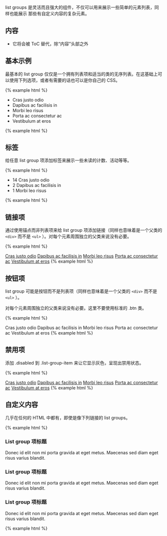 list groups 是灵活而且强大的组件，不仅可以用来展示一些简单的元素列表，同样也能展示 那些有自定义内容的复杂元素。

## 内容

- 它将会被 ToC 替代，除“内容”头部之外

## 基本示例

最基本的 list group 仅仅是一个拥有列表项和适当的类的无序列表。在这基础上可以使用下列选项，或者有需要的话也可以是你自己的 CSS。

{% example html %}

- Cras justo odio
- Dapibus ac facilisis in
- Morbi leo risus
- Porta ac consectetur ac
- Vestibulum at eros

{% example html %}

## 标签

给任意 list group 项添加标签来展示一些未读的计数、活动等等。

{% example html %}

- 14 Cras justo odio
- 2 Dapibus ac facilisis in
- 1 Morbi leo risus

{% example html %}

## 链接项

通过使用锚点而非列表项来给 list group 项添加链接（同样也意味着是一个父类的 
`<div>` 而不是 `<ul>` ）。对每个元素周围独立的父类来说没有必要。

{% example html %}

[Cras justo odio]( ) [Dapibus ac facilisis in]( ) [Morbi leo risus]( ) [Porta ac consectetur ac]( ) [Vestibulum at eros]( )
{% example html %}

## 按钮项

list group 可能是按钮而不是列表项（同样也意味着是一个父类的 `<div>` 而不是 
`<ul>` ）。

对每个元素周围独立的父类来说没有必要。这里不要使用标准的 .btn 类。

{% example html %}

Cras justo odio Dapibus ac facilisis in Morbi leo risus Porta ac consectetur ac Vestibulum at eros
{% example html %}

## 禁用项

添加 .disabled 到 .list-group-item 来让它显示灰色，呈现出禁用状态。

{% example html %}

[Cras justo odio]( ) [Dapibus ac facilisis in]( ) [Morbi leo risus]( ) [Porta ac consectetur ac]( ) [Vestibulum at eros]( )
{% example html %}

## 自定义内容

几乎在任何的 HTML 中都有，即使是像下列链接的 list groups。

{% example html %}

### List group 项标题

Donec id elit non mi porta gravida at eget metus. Maecenas sed diam eget risus varius blandit.

### List group 项标题

Donec id elit non mi porta gravida at eget metus. Maecenas sed diam eget risus varius blandit.

### List group 项标题

Donec id elit non mi porta gravida at eget metus. Maecenas sed diam eget risus varius blandit.

{% example html %}

